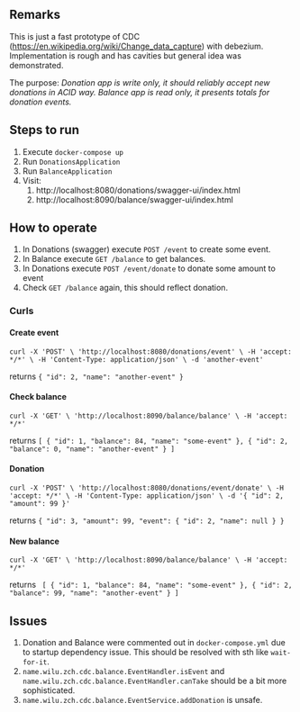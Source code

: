 ## Remarks
This is just a fast prototype of CDC (https://en.wikipedia.org/wiki/Change_data_capture) with debezium. Implementation is rough and has cavities but general idea was demonstrated.

The purpose: _Donation app is write only, it should reliably accept new donations in ACID way. Balance app is read only, it presents totals for donation events._

## Steps to run
1. Execute `docker-compose up`
2. Run `DonationsApplication`
3. Run `BalanceApplication`
4. Visit:
   1. http://localhost:8080/donations/swagger-ui/index.html
   2. http://localhost:8090/balance/swagger-ui/index.html

## How to operate
1. In Donations (swagger) execute `POST /event` to create some event.
2. In Balance execute `GET /balance` to get balances.
3. In Donations execute `POST /event/donate` to donate some amount to event
4. Check `GET /balance` again, this should reflect donation.

### Curls
#### Create event
``
curl -X 'POST' \
'http://localhost:8080/donations/event' \
-H 'accept: */*' \
-H 'Content-Type: application/json' \
-d 'another-event'
``

returns
``
{
"id": 2,
"name": "another-event"
}
``
#### Check balance
``
curl -X 'GET' \
'http://localhost:8090/balance/balance' \
-H 'accept: */*'
``

returns 
``
[
{
"id": 1,
"balance": 84,
"name": "some-event"
},
{
"id": 2,
"balance": 0,
"name": "another-event"
}
]
``
#### Donation
``
curl -X 'POST' \
'http://localhost:8080/donations/event/donate' \
-H 'accept: */*' \
-H 'Content-Type: application/json' \
-d '{
"id": 2,
"amount": 99
}'
``

returns
``
{
"id": 3,
"amount": 99,
"event": {
"id": 2,
"name": null
}
}
``
#### New balance
``
curl -X 'GET' \
'http://localhost:8090/balance/balance' \
-H 'accept: */*'
``

returns 
``
[
{
"id": 1,
"balance": 84,
"name": "some-event"
},
{
"id": 2,
"balance": 99,
"name": "another-event"
}
]``

## Issues
1. Donation and Balance were commented out in `docker-compose.yml` due to startup dependency issue. This should be resolved with sth like `wait-for-it`.
2. `name.wilu.zch.cdc.balance.EventHandler.isEvent` and `name.wilu.zch.cdc.balance.EventHandler.canTake` should be a bit more sophisticated.
3. `name.wilu.zch.cdc.balance.EventService.addDonation` is unsafe.